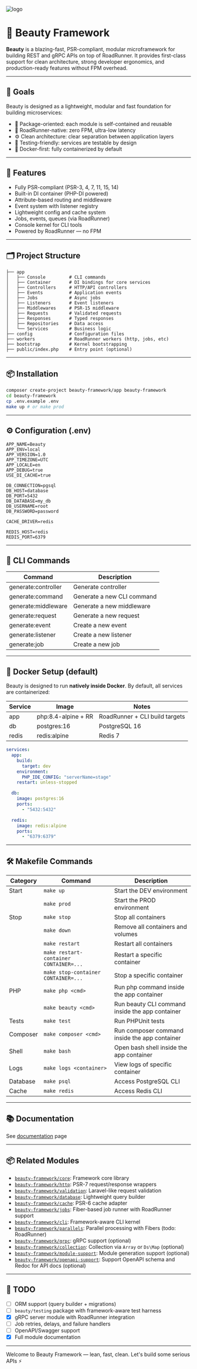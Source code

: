 ![logo](https://github.com/user-attachments/assets/56a1d64d-8470-481a-b58e-33585270279c)
# 🧱 Beauty Framework

**Beauty** is a blazing-fast, PSR-compliant, modular microframework for building REST and gRPC APIs on top of RoadRunner. It provides first-class support for clean architecture, strong developer ergonomics, and production-ready features without FPM overhead.

---

## 🎯 Goals

Beauty is designed as a lightweight, modular and fast foundation for building microservices:

* 🧩 Package-oriented: each module is self-contained and reusable
* 🚀 RoadRunner-native: zero FPM, ultra-low latency
* ⚙️ Clean architecture: clear separation between application layers
* 🧪 Testing-friendly: services are testable by design
* 🐳 Docker-first: fully containerized by default

---

## 🚀 Features

* Fully PSR-compliant (PSR-3, 4, 7, 11, 15, 14)
* Built-in DI container (PHP-DI powered)
* Attribute-based routing and middleware
* Event system with listener registry
* Lightweight config and cache system
* Jobs, events, queues (via RoadRunner)
* Console kernel for CLI tools
* Powered by RoadRunner — no FPM

---

## 🗂 Project Structure

```shell
├── app
│   ├── Console         # CLI commands
│   ├── Container       # DI bindings for core services
│   ├── Controllers     # HTTP/API controllers
│   ├── Events          # Application events
│   ├── Jobs            # Async jobs
│   ├── Listeners       # Event listeners
│   ├── Middlewares     # PSR-15 middleware
│   ├── Requests        # Validated requests
│   ├── Responses       # Typed responses
│   ├── Repositories    # Data access
│   └── Services        # Business logic
├── config              # Configuration files
├── workers             # RoadRunner workers (http, jobs, etc)
├── bootstrap           # Kernel bootstrapping
├── public/index.php    # Entry point (optional)
```

---

## 📦 Installation

```bash
composer create-project beauty-framework/app beauty-framework
cd beauty-framework
cp .env.example .env
make up # or make prod
```

---

## ⚙️ Configuration (.env)

```
APP_NAME=Beauty
APP_ENV=local
APP_VERSION=1.0
APP_TIMEZONE=UTC
APP_LOCALE=en
APP_DEBUG=true
USE_DI_CACHE=true

DB_CONNECTION=pgsql
DB_HOST=database
DB_PORT=5432
DB_DATABASE=my_db
DB_USERNAME=root
DB_PASSWORD=password

CACHE_DRIVER=redis

REDIS_HOST=redis
REDIS_PORT=6379
```

---

## 🧠 CLI Commands

| Command              | Description                |
|----------------------|----------------------------|
| generate\:controller | Generate controller        |
| generate\:command    | Generate a new CLI command |
| generate\:middleware | Generate a new middleware  |
| generate\:request    | Generate a new request     |
| generate\:event      | Create a new event         |
| generate\:listener   | Create a new listener      |
| generate\:job        | Create a new job           |

---

## 🐳 Docker Setup (default)

Beauty is designed to run **natively inside Docker**. By default, all services are containerized:

| Service | Image               | Notes                          |
|---------|---------------------|--------------------------------|
| app     | php:8.4-alpine + RR | RoadRunner + CLI build targets |
| db      | postgres:16         | PostgreSQL 16                  |
| redis   | redis\:alpine       | Redis 7                        |

```yaml
services:
  app:
    build:
      target: dev
    environment:
      PHP_IDE_CONFIG: "serverName=stage"
    restart: unless-stopped

  db:
    image: postgres:16
    ports:
      - "5432:5432"

  redis:
    image: redis:alpine
    ports:
      - "6379:6379"
```

---

## 🛠 Makefile Commands

| Category | Command                                | Description                                     |
|----------|----------------------------------------|-------------------------------------------------|
| Start    | `make up`                              | Start the DEV environment                       |
|          | `make prod`                            | Start the PROD environment                      |
| Stop     | `make stop`                            | Stop all containers                             |
|          | `make down`                            | Remove all containers and volumes               |
|          | `make restart`                         | Restart all containers                          |
|          | `make restart-container CONTAINER=...` | Restart a specific container                    |
|          | `make stop-container CONTAINER=...`    | Stop a specific container                       |
| PHP      | `make php <cmd>`                       | Run php command inside the app container        |
|          | `make beauty <cmd>`                    | Run beauty CLI command inside the app container |
| Tests    | `make test`                            | Run PHPUnit tests                               |
| Composer | `make composer <cmd>`                  | Run composer command inside the app container   |
| Shell    | `make bash`                            | Open bash shell inside the app container        |
| Logs     | `make logs <container>`                | View logs of specific container                 |
| Database | `make psql`                            | Access PostgreSQL CLI                           |
| Cache    | `make redis`                           | Access Redis CLI                                |

---

## 📚 Documentation

See [documentation](https://beauty-framework.github.io/) page

---

## 📦 Related Modules

* [`beauty-framework/core`](https://github.com/beauty-framework/core): Framework core library
* [`beauty-framework/http`](https://github.com/beauty-framework/http): PSR-7 request/response wrappers
* [`beauty-framework/validation`](https://github.com/beauty-framework/validation): Laravel-like request validation
* [`beauty-framework/database`](https://github.com/beauty-framework/database): Lightweight query builder
* [`beauty-framework/cache`](https://github.com/beauty-framework/cache): PSR-6 cache adapter
* [`beauty-framework/jobs`](https://github.com/beauty-framework/jobs): Fiber-based job runner with RoadRunner support
* [`beauty-framework/cli`](https://github.com/beauty-framework/cli): Framework-aware CLI kernel
* [`beauty-framework/parallels`](https://github.com/beauty-framework/parallels): Parallel processing with Fibers (todo: RoadRunner)
* [`beauty-framework/grpc`](https://github.com/beauty-framework/grpc): gRPC support (optional)
* [`beauty-framework/collection`](https://github.com/beauty-framework/collection): Collection via `Array` or `Ds\Map` (optional)
* [`beauty-framework/module-support`](https://github.com/beauty-framework/module-support): Module generation support (optional)
* [`beauty-framework/openapi-support`](https://github.com/beauty-framework/openapi-support): Support OpenAPI schema and Redoc for API docs (optional)

---

## 📝 TODO

* [ ] ORM support (query builder + migrations)
* [ ] `beauty/testing` package with framework-aware test harness
* [x] gRPC server module with RoadRunner integration
* [ ] Job retries, delays, and failure handlers
* [ ] OpenAPI/Swagger support
* [x] Full module documentation

---

Welcome to Beauty Framework — lean, fast, clean. Let's build some serious APIs ⚡
